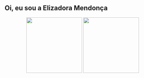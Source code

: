 ## Oi, eu sou a Elizadora Mendonça
<div align="center">
 <img height ="180px" src="https://github-readme-stats-sigma-five.vercel.app/api?username=elizadora&show_icons=true&theme=dark&include_all_commits=true&count_private=true"/>
 <img height ="180px" src="https://github-readme-stats-sigma-five.vercel.app/api/top-langs/?username=elizadora&layout=compact&show_icons=true&theme=dark&langs_count=7"/>
</div>
